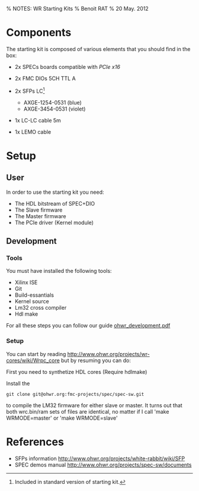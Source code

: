 % NOTES: WR Starting Kits
% Benoit RAT
% 20 May. 2012


Components
===========

The starting kit is composed of various elements that you should find in the box:
	
* 2x SPECs boards compatible with *PCIe x16*
* 2x FMC DIOs 5CH TTL A

* 2x SFPs LC[^1] 
	* AXGE-1254-0531 (blue)
	* AXGE-3454-0531 (violet)
* 1x LC-LC cable 5m 
* 1x LEMO cable

[^1]: Included in standard version of starting kit.
	
Setup
===========

User
------------

In order to use the starting kit you need:

* The HDL bitstream of SPEC+DIO
* The Slave firmware 
* The Master firmware
* The PCIe driver (Kernel module)



Development
-------------

### Tools

You must have installed the following tools:

* Xilinx ISE
* Git
* Build-essantials
* Kernel source
* Lm32 cross compiler
* Hdl make 

For all these steps you can follow our guide [ohwr_development.pdf](ohwr_development.pdf)


### Setup

You can start by reading <http://www.ohwr.org/projects/wr-cores/wiki/Wrpc_core> but by resuming you can do:

First you need to synthetize HDL cores (Require hdlmake)



Install the 

	git clone git@ohwr.org:fmc-projects/spec/spec-sw.git
	
	
	

to compile the LM32 firmware for either slave or master. It turns out that both wrc.bin/ram sets of files are identical, no matter if I call
'make WRMODE=master' or 'make WRMODE=slave'
	
	




References
============

* SFPs information <http://www.ohwr.org/projects/white-rabbit/wiki/SFP>
* SPEC demos manual <http://www.ohwr.org/projects/spec-sw/documents>

